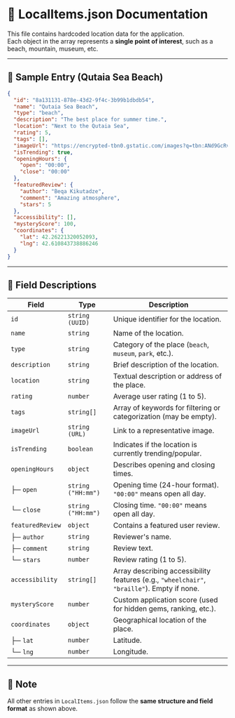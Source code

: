 # 📄 LocalItems.json Documentation

This file contains hardcoded location data for the application.  
Each object in the array represents a **single point of interest**, such as a beach, mountain, museum, etc.

---

## 📌 Sample Entry (Qutaia Sea Beach)

```json
{
  "id": "8a131131-878e-43d2-9f4c-3b99b1dbdb54",
  "name": "Qutaia Sea Beach",
  "type": "beach",
  "description": "The best place for summer time.",
  "location": "Next to the Qutaia Sea",
  "rating": 5,
  "tags": [],
  "imageUrl": "https://encrypted-tbn0.gstatic.com/images?q=tbn:ANd9GcRvTPv82XfI-FT12YQVKPIjJ05u3nMPDRoaSA&s",
  "isTrending": true,
  "openingHours": {
    "open": "00:00",
    "close": "00:00"
  },
  "featuredReview": {
    "author": "Beqa Kikutadze",
    "comment": "Amazing atmosphere",
    "stars": 5
  },
  "accessibility": [],
  "mysteryScore": 100,
  "coordinates": {
    "lat": 42.26221320052093,
    "lng": 42.610843738886246
  }
}
```

---

## 🧾 Field Descriptions

| Field | Type | Description |
|-------|------|-------------|
| `id` | `string (UUID)` | Unique identifier for the location. |
| `name` | `string` | Name of the location. |
| `type` | `string` | Category of the place (`beach`, `museum`, `park`, etc.). |
| `description` | `string` | Brief description of the location. |
| `location` | `string` | Textual description or address of the place. |
| `rating` | `number` | Average user rating (1 to 5). |
| `tags` | `string[]` | Array of keywords for filtering or categorization (may be empty). |
| `imageUrl` | `string (URL)` | Link to a representative image. |
| `isTrending` | `boolean` | Indicates if the location is currently trending/popular. |
| `openingHours` | `object` | Describes opening and closing times. |
| ├─ `open` | `string ("HH:mm")` | Opening time (24-hour format). `"00:00"` means open all day. |
| └─ `close` | `string ("HH:mm")` | Closing time. `"00:00"` means open all day. |
| `featuredReview` | `object` | Contains a featured user review. |
| ├─ `author` | `string` | Reviewer's name. |
| ├─ `comment` | `string` | Review text. |
| └─ `stars` | `number` | Review rating (1 to 5). |
| `accessibility` | `string[]` | Array describing accessibility features (e.g., `"wheelchair"`, `"braille"`). Empty if none. |
| `mysteryScore` | `number` | Custom application score (used for hidden gems, ranking, etc.). |
| `coordinates` | `object` | Geographical location of the place. |
| ├─ `lat` | `number` | Latitude. |
| └─ `lng` | `number` | Longitude. |

---

## 🔁 Note

All other entries in `LocalItems.json` follow the **same structure and field format** as shown above.
